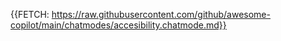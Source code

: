 {{FETCH: https://raw.githubusercontent.com/github/awesome-copilot/main/chatmodes/accesibility.chatmode.md}}
